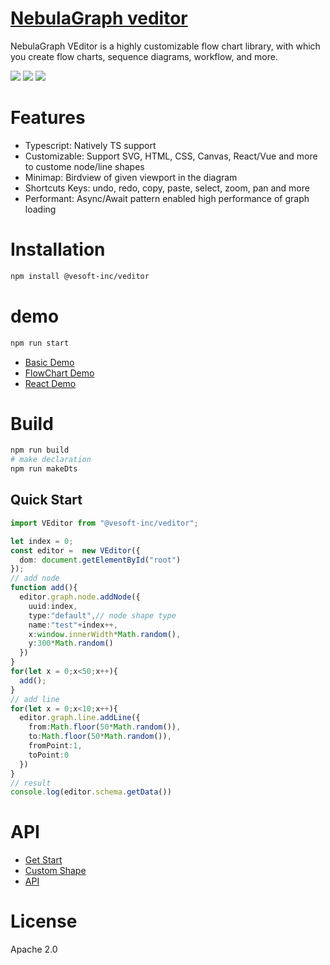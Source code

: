# [NebulaGraph veditor](https://vesoft-inc.github.io/nebulagraph-veditor/)

NebulaGraph VEditor is a highly customizable flow chart library, with which you create flow charts, sequence diagrams, workflow, and more.

![](https://user-images.githubusercontent.com/7129229/184819808-13aec715-3056-4e87-a5ee-944a3b4e1703.png)
![](https://user-images.githubusercontent.com/7129229/184819760-615b53b7-d0c3-4e87-8ad3-d76b69db7821.png)
![](https://user-images.githubusercontent.com/7129229/184819660-0f6da546-4d80-4c97-9fa0-2389d4122d0f.png)

# Features
- Typescript: Natively TS support
- Customizable: Support SVG, HTML, CSS, Canvas, React/Vue and more to custome node/line shapes
- Minimap: Birdview of given viewport in the diagram
- Shortcuts Keys: undo, redo, copy, paste, select, zoom, pan and more
- Performant: Async/Await pattern enabled high performance of graph loading
 
# Installation
```bash
npm install @vesoft-inc/veditor
```

# demo
```bash
npm run start
```
+ [Basic Demo](https://vesoft-inc.github.io/nebulagraph-veditor/public/basic.html)
+ [FlowChart Demo](https://vesoft-inc.github.io/nebulagraph-veditor/public/flowChart.html)
+ [React Demo](https://vesoft-inc.github.io/nebulagraph-veditor/public/demo.html)

# Build
```bash
npm run build
# make declaration
npm run makeDts
```

## Quick Start
```typescript
import VEditor from "@vesoft-inc/veditor";

let index = 0;
const editor =  new VEditor({ 
  dom: document.getElementById("root")
});
// add node
function add(){
  editor.graph.node.addNode({
    uuid:index,
    type:"default",// node shape type
    name:"test"+index++,
    x:window.innerWidth*Math.random(),
    y:300*Math.random()
  })
}
for(let x = 0;x<50;x++){
  add();
}
// add line
for(let x = 0;x<10;x++){
  editor.graph.line.addLine({
    from:Math.floor(50*Math.random()),
    to:Math.floor(50*Math.random()),
    fromPoint:1,
    toPoint:0
  })
}
// result
console.log(editor.schema.getData())
```

# API
- [Get Start](./start.md)
- [Custom Shape](./custom.md)
- [API](./docs)

# License

Apache 2.0
